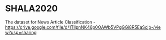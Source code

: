 # SHALA2020

The dataset for News Article Classification - https://drive.google.com/file/d/1TllpnNK46p0OAWb5VPgGGi8R5EaScjb-/view?usp=sharing
